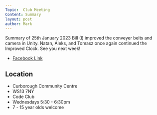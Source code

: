 ```yaml
---
Topic:  Club Meeting
Content: Summary
layout: post
author: Mark
---
```

Summary of 25th January 2023
Bill (I) improved the conveyer belts and camera in Unity.
Natan, Aleks, and Tomasz once again continued the Improved Clock.
See you next week!



* [Facebook Link](https://www.facebook.com/720665616418529/posts/689792302839194)

## Location

* Curborough Community Centre
* WS13 7NY
* Code Club
* Wednesdays 5:30 - 6:30pm
* 7 - 15 year olds welcome

